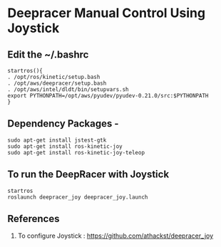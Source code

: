 # Deepracer Manual Control Using Joystick

## Edit the ~/.bashrc
```
startros(){
. /opt/ros/kinetic/setup.bash
. /opt/aws/deepracer/setup.bash
. /opt/aws/intel/dldt/bin/setupvars.sh
export PYTHONPATH=/opt/aws/pyudev/pyudev-0.21.0/src:$PYTHONPATH
}
```

## Dependency Packages -
```
sudo apt-get install jstest-gtk
sudo apt-get install ros-kinetic-joy
sudo apt-get install ros-kinetic-joy-teleop 
```

## To run the DeepRacer with Joystick </br>
```
startros
roslaunch deepracer_joy deepracer_joy.launch
```


## References
1. To configure Joystick : https://github.com/athackst/deepracer_joy </br>



